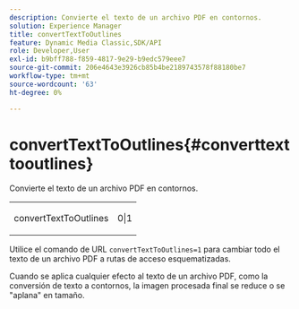 ```yaml
---
description: Convierte el texto de un archivo PDF en contornos.
solution: Experience Manager
title: convertTextToOutlines
feature: Dynamic Media Classic,SDK/API
role: Developer,User
exl-id: b9bff788-f859-4817-9e29-b9edc579eee7
source-git-commit: 206e4643e3926cb85b4be2189743578f88180be7
workflow-type: tm+mt
source-wordcount: '63'
ht-degree: 0%

---
```


# convertTextToOutlines{#converttexttooutlines}

Convierte el texto de un archivo PDF en contornos.

<table id="simpletable_FDE0D8786BC747AF87A336452500E695"> 
 <tr class="strow"> 
  <td class="stentry"> <p><span class="codeph"> convertTextToOutlines</span> </p> </td> 
  <td class="stentry"> <p>0|1 </p></td> 
 </tr> 
</table>

Utilice el comando de URL `convertTextToOutlines=1` para cambiar todo el texto de un archivo PDF a rutas de acceso esquematizadas.

Cuando se aplica cualquier efecto al texto de un archivo PDF, como la conversión de texto a contornos, la imagen procesada final se reduce o se &quot;aplana&quot; en tamaño.
